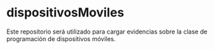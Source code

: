 # dispositivosMoviles
Este repositorio será utilizado para cargar evidencias sobre la clase de programación de dispositivos móviles.

